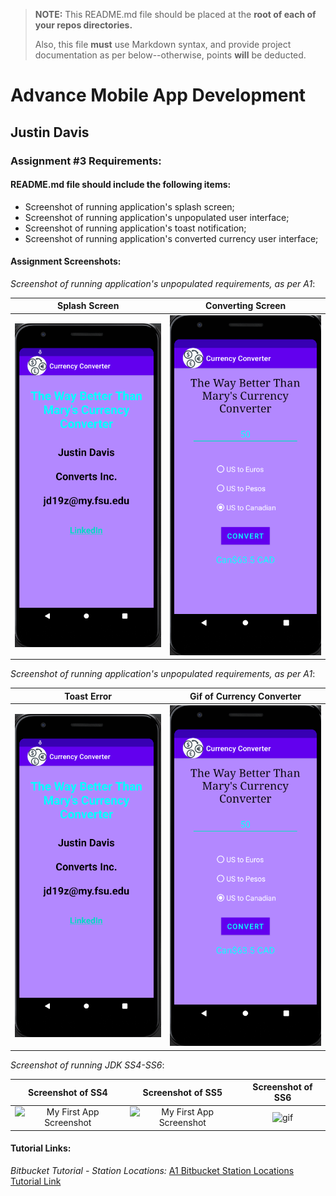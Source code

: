 > **NOTE:** This README.md file should be placed at the **root of each of your repos directories.**
>
>Also, this file **must** use Markdown syntax, and provide project documentation as per below--otherwise, points **will** be deducted.
>

# Advance Mobile App Development

## Justin Davis

### Assignment #3 Requirements:

#### README.md file should include the following items:

* Screenshot of running application's splash screen;
* Screenshot of running application's unpopulated user interface;
* Screenshot of running application's toast notification;
* Screenshot of running application's converted currency user interface;

[comment]: <> (> This is a blockquote.)

[comment]: <> (> This is the second paragraph in the blockquote.)

#### Assignment Screenshots:

*Screenshot of running application's unpopulated requirements, as per A1*:

Splash Screen             |  Converting Screen                 
:-------------------------:|:-------------------------:|
![My First App Screenshot](img/splash.png)  |  ![My First App Screenshot](img/p2.png)

*Screenshot of running application's unpopulated requirements, as per A1*:

Toast Error             |  Gif of Currency Converter                 
:-------------------------:|:-------------------------:|
![My First App Screenshot](img/splash.png)  |  ![My First App Screenshot](img/p2.png)

*Screenshot of running JDK SS4-SS6*:

Screenshot of SS4             |  Screenshot of SS5             | Screenshot of SS6             
:-------------------------:|:-------------------------:|:------------------------------------------------:
![My First App Screenshot](img/ss1.png)  |  ![My First App Screenshot](img/ss2.png)  | ![gif](img/ss3.png)

#### Tutorial Links:

*Bitbucket Tutorial - Station Locations:*
[A1 Bitbucket Station Locations Tutorial Link](https://bitbucket.org/jd19z/bitbucketstationlocations/ "Bitbucket Station Locations")